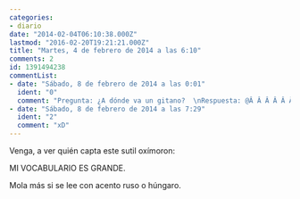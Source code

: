 ```yaml
---
categories:
- diario
date: "2014-02-04T06:10:38.000Z"
lastmod: "2016-02-20T19:21:21.000Z"
title: "Martes, 4 de febrero de 2014 a las 6:10"
comments: 2
id: 1391494238
commentList:
- date: "Sábado, 8 de febrero de 2014 a las 0:01"
  ident: "0"
  comment: "Pregunta: ¿A dónde va un gitano?  \nRespuesta: @Â Â Â Â Â Â Â Â Â Â Â Â Â Â Â Â Â Â Â Â Â Â Â Â Â Â Â "
- date: "Sábado, 8 de febrero de 2014 a las 7:29"
  ident: "2"
  comment: "xD"
---
```


Venga, a ver quién capta este sutil oxímoron:  
  
MI VOCABULARIO ES GRANDE.  
  
Mola más si se lee con acento ruso o húngaro.